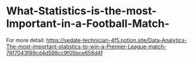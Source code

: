 # What-Statistics-is-the-most-Important-in-a-Football-Match-

For more detail: https://sedate-technician-4f5.notion.site/Data-Analytics-The-most-important-statistics-to-win-a-Premier-League-match-76f7043f89cd4d598cc9f05bce658d4f

